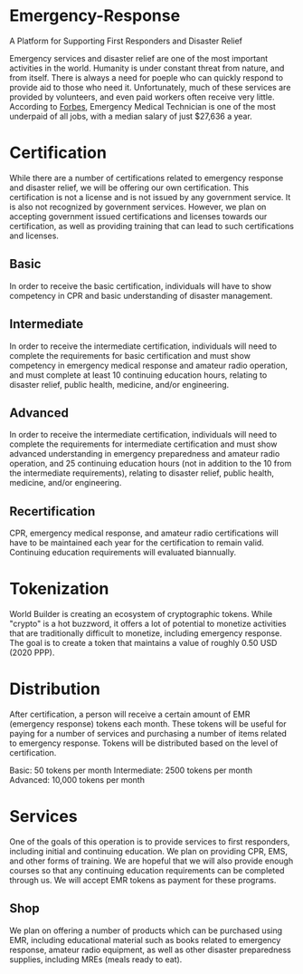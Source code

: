 # Emergency-Response

 A Platform for Supporting First Responders and Disaster Relief

Emergency services and disaster relief are one of the most important activities in the world. Humanity is under constant threat from nature, and from itself. There is always a need for poeple who can quickly respond to provide aid to those who need it. Unfortunately, much of these services are provided by volunteers, and even paid workers often receive very little. According to [Forbes](https://www.forbes.com/sites/jeffkauflin/2017/10/18/the-25-most-underpaid-jobs-in-america/#3f5f716b260f), Emergency Medical Technician is one of the most underpaid of all jobs, with a median salary of just $27,636 a year.

# Certification

While there are a number of certifications related to emergency response and disaster relief, we will be offering our own certification. This certification is not a license and is not issued by any government service. It is also not recognized by government services. However, we plan on accepting government issued certifications and licenses towards our certification, as well as providing training that can lead to such certifications and licenses.

## Basic

In order to receive the basic certification, individuals will have to show competency in CPR and basic understanding of disaster management.

## Intermediate

In order to receive the intermediate certification, individuals will need to complete the requirements for basic certification and must show competency in emergency medical response and amateur radio operation, and must complete at least 10 continuing education hours, relating to disaster relief, public health, medicine, and/or engineering.

## Advanced

In order to receive the intermediate certification, individuals will need to complete the requirements for intermediate certification and must show advanced understanding in emergency preparedness and amateur radio operation, and 25 continuing education hours (not in addition to the 10 from the intermediate requirements), relating to disaster relief, public health, medicine, and/or engineering.

## Recertification

CPR, emergency medical response, and amateur radio certifications will have to be maintained each year for the certification to remain valid. Continuing education requirements will evaluated biannually.

# Tokenization

World Builder is creating an ecosystem of cryptographic tokens. While "crypto" is a hot buzzword, it offers a lot of potential to monetize activities that are traditionally difficult to monetize, including emergency response. The goal is to create a token that maintains a value of roughly 0.50 USD (2020 PPP).

# Distribution

After certification, a person will receive a certain amount of EMR (emergency response) tokens each month. These tokens will be useful for paying for a number of services and purchasing a number of items related to emergency response. Tokens will be distributed based on the level of certification.

Basic: 50 tokens per month
Intermediate: 2500 tokens per month
Advanced: 10,000 tokens per month

# Services

One of the goals of this operation is to provide services to first responders, including initial and continuing education. We plan on providing CPR, EMS, and other forms of training. We are hopeful that we will also provide enough courses so that any continuing education requirements can be completed through us. We will accept EMR tokens as payment for these programs.

## Shop

We plan on offering a number of products which can be purchased using EMR, including educational material such as books related to emergency response, amateur radio equipment, as well as other disaster preparedness supplies, including MREs (meals ready to eat).
